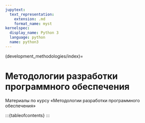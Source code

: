 ```yaml
---
jupytext:
  text_representation:
    extension: .md
    format_name: myst
kernelspec:
  display_name: Python 3
  language: python
  name: python3
---
```


(development_methodologies/index)=
# Методологии разработки программного обеспечения

Материалы по курсу &laquo;Методологии разработки программного обеспечения&raquo;

:::{tableofcontents}
:::
